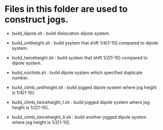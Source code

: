 # Files in this folder are used to construct jogs.

* build_dipole.sh      : build dislocation dipole system.

* build_unitheight.sh  : build ysytem that shift 1/4[1-10] compared to dipole system.

* build_twiceheight.sh : build system that shift 1/2[1-10] compared to dipole system.

* build_noclimb.sh     : build dipole system which specified duplicate number.

* build_climb_unitheight.sh : build jogged dipole system where jog height is 1/4[1-10].

* build_climb_twiceheight_I.sh : build jogged dipole system where jog height is 1/2[1-10].

* build_climb_twiceheight_II.sh : build another jogged dipole system where jog height is 1/2[1-10].

